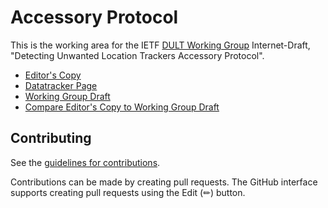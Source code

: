 # Accessory Protocol

This is the working area for the IETF [DULT Working Group](https://datatracker.ietf.org/wg/dult/documents/) Internet-Draft, "Detecting Unwanted Location Trackers Accessory Protocol".

* [Editor's Copy](https://ietf-wg-dult.github.io/draft-ietf-dult-accesory-protocol/#go.draft-ietf-dult-accesory-protocol.html)
* [Datatracker Page](https://datatracker.ietf.org/doc/draft-ietf-dult-accesory-protocol)
* [Working Group Draft](https://datatracker.ietf.org/doc/html/draft-ietf-dult-accesory-protocol)
* [Compare Editor's Copy to Working Group Draft](https://ietf-wg-dult.github.io/draft-ietf-dult-accesory-protocol/#go.draft-ietf-dult-accesory-protocol.diff)


## Contributing

See the
[guidelines for contributions](https://github.com/ietf-wg-dult/draft-ietf-dult-accesory-protocol/blob/main/CONTRIBUTING.md).

Contributions can be made by creating pull requests.
The GitHub interface supports creating pull requests using the Edit (✏) button.
